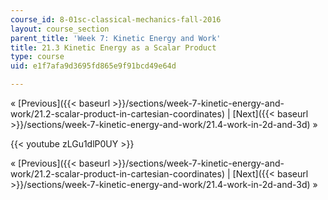 ```yaml
---
course_id: 8-01sc-classical-mechanics-fall-2016
layout: course_section
parent_title: 'Week 7: Kinetic Energy and Work'
title: 21.3 Kinetic Energy as a Scalar Product
type: course
uid: e1f7afa9d3695fd865e9f91bcd49e64d

---
```


« [Previous]({{< baseurl >}}/sections/week-7-kinetic-energy-and-work/21.2-scalar-product-in-cartesian-coordinates) | [Next]({{< baseurl >}}/sections/week-7-kinetic-energy-and-work/21.4-work-in-2d-and-3d) »

{{< youtube zLGu1dlP0UY >}}

« [Previous]({{< baseurl >}}/sections/week-7-kinetic-energy-and-work/21.2-scalar-product-in-cartesian-coordinates) | [Next]({{< baseurl >}}/sections/week-7-kinetic-energy-and-work/21.4-work-in-2d-and-3d) »